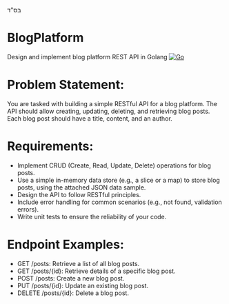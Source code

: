 בס"ד

# BlogPlatform
Design and implement blog platform REST API in Golang
[![Go](https://github.com/IlyaMoskva/BlogPlatform/actions/workflows/go.yml/badge.svg?branch=master)](https://github.com/IlyaMoskva/BlogPlatform/actions/workflows/go.yml)

# Problem Statement:
You are tasked with building a simple RESTful API for a blog platform. The API should allow creating, updating, deleting, and retrieving blog posts. Each blog post should have a title, content, and an author.

# Requirements:

* Implement CRUD (Create, Read, Update, Delete) operations for blog posts.
* Use a simple in-memory data store (e.g., a slice or a map) to store blog posts, using the attached JSON data sample.
* Design the API to follow RESTful principles.
* Include error handling for common scenarios (e.g., not found, validation errors).
* Write unit tests to ensure the reliability of your code.

# Endpoint Examples:

* GET /posts: Retrieve a list of all blog posts.
* GET /posts/{id}: Retrieve details of a specific blog post.
* POST /posts: Create a new blog post.
* PUT /posts/{id}: Update an existing blog post.
* DELETE /posts/{id}: Delete a blog post.
